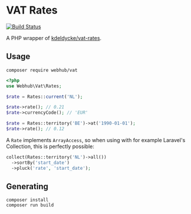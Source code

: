 VAT Rates
=====

[![Build Status](https://travis-ci.org/webhub-oss/php-vat-rates.svg?branch=master)](https://travis-ci.org/webhub-oss/php-vat-rates)

A PHP wrapper of [kdeldycke/vat-rates](https://github.com/kdeldycke/vat-rates).

Usage
---

    composer require webhub/vat

```php
<?php 
use Webhub\Vat\Rates;

$rate = Rates::current('NL');

$rate->rate(); // 0.21
$rate->currencyCode(); // 'EUR'

$rate = Rates::territory('BE')->at('1990-01-01');
$rate->rate(); // 0.12
```

A `Rate` implements `ArrayAccess`, so when using with for example Laravel's Collection, this is perfectly possible:

```php
collect(Rates::territory('NL')->all())
  ->sortBy('start_date')
  ->pluck('rate', 'start_date');
```

Generating
---

    composer install
    composer run build